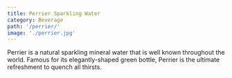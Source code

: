 ```yaml
---
title: Perrier Sparkling Water
category: Beverage
path: '/perrier/'
image: './perrier.jpg'
---
```


Perrier is a natural sparkling mineral water that is well known throughout the world. Famous for its elegantly-shaped green bottle, Perrier is the ultimate refreshment to quench all thirsts.
